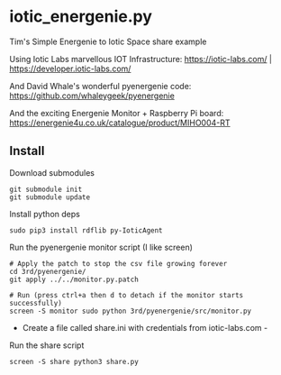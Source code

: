 # iotic_energenie.py

Tim's Simple Energenie to Iotic Space share example

Using Iotic Labs marvellous IOT Infrastructure: https://iotic-labs.com/ | https://developer.iotic-labs.com/

And David Whale's wonderful pyenergenie code: https://github.com/whaleygeek/pyenergenie

And the exciting Energenie Monitor + Raspberry Pi board: https://energenie4u.co.uk/catalogue/product/MIHO004-RT


## Install

Download submodules
```shell
git submodule init
git submodule update
```

Install python deps
```shell
sudo pip3 install rdflib py-IoticAgent
```

Run the pyenergenie monitor script (I like screen)
```shell
# Apply the patch to stop the csv file growing forever
cd 3rd/pyenergenie/
git apply ../../monitor.py.patch

# Run (press ctrl+a then d to detach if the monitor starts successfully)
screen -S monitor sudo python 3rd/pyenergenie/src/monitor.py
```

- Create a file called share.ini with credentials from iotic-labs.com -

Run the share script
```shell
screen -S share python3 share.py
```

